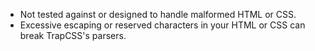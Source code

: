 - Not tested against or designed to handle malformed HTML or CSS.
- Excessive escaping or reserved characters in your HTML or CSS can break TrapCSS's parsers.
